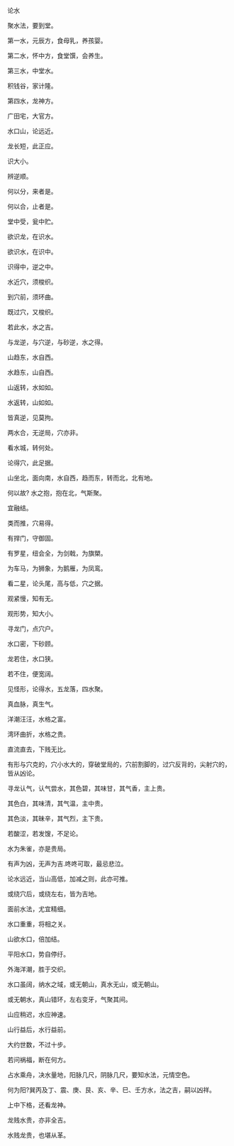 论水

聚水法，要到堂。

第一水，元辰方，食母乳，养孩婴。

第二水，怀中方，食堂馔，会养生。

第三水，中堂水。

积钱谷，家计隆。

第四水，龙神方。

广田宅，大官方。

水口山，论远近。

龙长短，此正应。

识大小。

辨逆顺。

何以分，来者是。

何以合，止者是。

堂中受，瓮中贮。

欲识龙，在识水。

欲识水，在识中。

识得中，逆之中。

水近穴，须梭织。

到穴前，须环曲。

既过穴，又梭织。

若此水，水之吉。

与龙逆，与穴逆，与砂逆，水之得。

山趋东，水自西。

水趋东，山自西。

山返转，水如如。

水返转，山如如。

皆真逆，见莫拘。

两水合，无逆局，穴亦非。

看水城，转何处。

论得穴，此足据。

山坐北，面向南，水自西，趋而东，转而北，北有地。

何以故? 水之抱，抱在北，气斯聚。

宜融结。

类而推，穴易得。

有捍门，守御固。

有罗星，纽会全，为剑戟，为旗槊。

为车马，为狮象，为鹅雁，为凤鸾。

看二星，论头尾，高与低，穴之据。

观紧慢，知有无。

观形势，知大小。

寻龙门，点穴户。

水口密，下砂顾。

龙若住，水口狭。

若不住，便宽阔。

见怪形，论得水，五龙落，四水聚。

真血脉，真生气。

洋潮汪汪，水格之富。

湾环曲折，水格之贵。

直流直去，下贱无比。

有形与穴克的，穴小水大的，穿破堂局的，穴前割脚的，过穴反背的，尖射穴的，皆从凶论。

寻龙认气，认气尝水，其色碧，其味甘，其气香，主上贵。

其色白，其味清，其气温，主中贵。

其色淡，其昧辛，其气烈，主下贵。

若酸涩，若发馊，不足论。

水为朱雀，亦是贵局。

有声为凶，无声为吉.咚咚可取，最忌悲泣。

论水远近，当山高低，加减之则，此亦可推。

或绕穴后，或绕左右，皆为吉地。

面前水法，尤宜精细。

水口重重，将相之关。

山欲水口，倍加结。

平阳水口，势自停纡。

外海洋潮，胜于交织。

水口虽阔，纳水之域，或无朝山，真水无山，或无朝山。

或无朝水，真山错环，左右变牙，气聚其间。

山应稍迟，水应神速。

山行益后，水行益前。

大约世数，不过十步。

若问祸福，断在何方。

占水乘舟，决水量地，阳脉几尺，阴脉几尺，要知水法，元情空色。

何为阳?巽丙及丁、震、庚、艮、亥、辛、巳、壬方水，法之吉，嗣以凶祥。

上中下格，还看龙神。

龙贱水贵，亦非全吉。

水贱龙贵，也堪从革。


